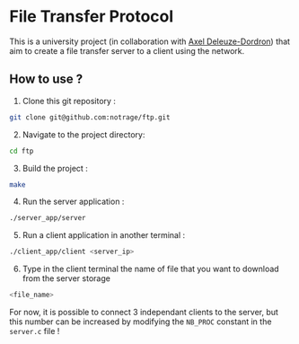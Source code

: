 # File Transfer Protocol
This is a university project (in collaboration with [Axel Deleuze-Dordron](https://github.com/Stonksmen)) that aim to create a file transfer server to a client using the network.
## How to use ?
1. Clone this git repository :
```bash
git clone git@github.com:notrage/ftp.git
```
2. Navigate to the project directory:
```bash
cd ftp
```
3. Build the project :
```bash
make
```
4. Run the server application :
```bash
./server_app/server
```
5. Run a client application in another terminal :
```bash
./client_app/client <server_ip>
```
6. Type in the client terminal the name of file that you want to download from the server storage
```bash
<file_name>
```
For now, it is possible to connect 3 independant clients to the server, but this number can be increased by modifying the `NB_PROC` constant in the `server.c` file !